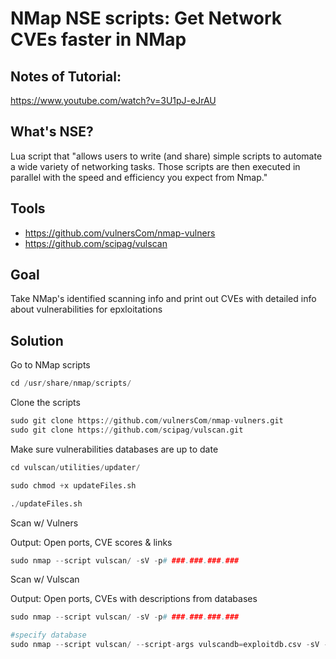 # NMap NSE scripts: Get Network CVEs faster in NMap

## Notes of Tutorial:
https://www.youtube.com/watch?v=3U1pJ-eJrAU

## What's NSE?
Lua script that "allows users to write (and share) simple scripts to automate a wide variety of networking tasks. Those scripts are then executed in parallel with the speed and efficiency you expect from Nmap."

## Tools
- https://github.com/vulnersCom/nmap-vulners
- https://github.com/scipag/vulscan

## Goal
Take NMap's identified scanning info and print out CVEs with detailed info about vulnerabilities for epxloitations

## Solution
Go to NMap scripts
``` python
cd /usr/share/nmap/scripts/
```
Clone the scripts
``` python
sudo git clone https://github.com/vulnersCom/nmap-vulners.git
sudo git clone https://github.com/scipag/vulscan.git
```
Make sure vulnerabilities databases are up to date
``` python
cd vulscan/utilities/updater/

sudo chmod +x updateFiles.sh

./updateFiles.sh
```
Scan w/ Vulners

Output: Open ports, CVE scores & links
``` python
sudo nmap --script vulscan/ -sV -p# ###.###.###.###
```
Scan w/ Vulscan

Output: Open ports, CVEs with descriptions from databases
``` python
sudo nmap --script vulscan/ -sV -p# ###.###.###.###

#specify database
sudo nmap --script vulscan/ --script-args vulscandb=exploitdb.csv -sV -p# ###.###.###.###
```
